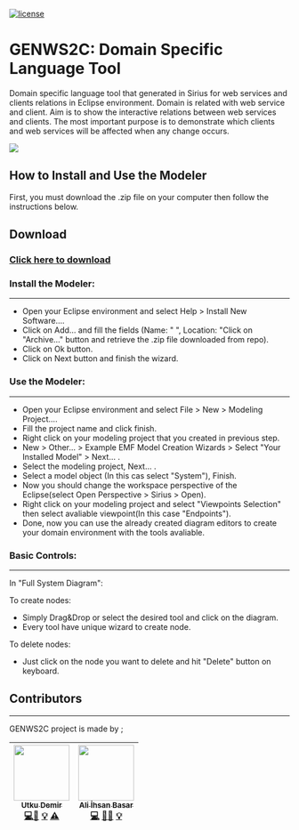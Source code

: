 [![license](https://badgen.now.sh/badge/license/MIT)](./LICENSE)

# GENWS2C: Domain Specific Language Tool 

Domain specific language tool that generated in Sirius for web services and clients relations in Eclipse environment. Domain is related with web service and client. Aim is to show the interactive relations between web services and clients. The most important purpose is to demonstrate which clients and web services will be affected when any change occurs.

![](/sources/sample.gif)

## How to Install and Use the Modeler

First, you must download the .zip file on your computer then follow the instructions below.

Download
--------
### [Click here to download](https://mega.nz/#!1kIjhKbL!xDG9Z5brjG7ZM7xbDYGruYMnXpHqgE9wackLevTTjuk)

### Install the Modeler:
---
  - Open your Eclipse environment and select Help > Install New Software….
  - Click on Add… and fill the fields (Name: " ", Location: "Click on "Archive…" button and retrieve the .zip file downloaded from repo).
  - Click on Ok button.
  - Click on Next button and finish the wizard.

### Use the Modeler:
---
  - Open your Eclipse environment and select File > New > Modeling Project….
  - Fill the project name and click finish.
  - Right click on your modeling project that you created in previous step.
  - New > Other… > Example EMF Model Creation Wizards > Select "Your Installed Model" > Next… .
  - Select the modeling project, Next… .
  - Select a model object (In this cas select "System"), Finish.
  - Now you should change the workspace perspective of the Eclipse(select Open Perspective > Sirius > Open).
  - Right click on your modeling project and select "Viewpoints Selection" then select avaliable viewpoint(In this case "Endpoints").
  - Done, now you can use the already created diagram editors to create your domain environment with the tools avaliable.
  
### Basic Controls: 
---
In "Full System Diagram": 

 To create nodes:
  - Simply Drag&Drop or select the desired tool and click on the diagram.
  - Every tool have unique wizard to create node.

 To delete nodes:
  - Just click on the node you want to delete and hit "Delete" button on keyboard.
    




## Contributors
---
GENWS2C project is made by ;

| [<img src="https://avatars2.githubusercontent.com/u/2052654?s=460&v=4" width="100px;"/><br /><sub><b>Utku Demir</b></sub>](https://github.com/Utku-Demir)<br />[💻](https://github.com/Utku-Demir/GENWS2C/commits?author=Utku-Demir "Code")[📖](https://github.com/Utku-Demir/GENWS2C/blob/master/README.md "Documentation") [💡](#ideas-Utku-Demir "Ideas, Planning, & Feedback") [⚠️](https://github.com/Utku-Demir/GENWS2C/commits?author=Utku-Demir "Test")️ | [<img src="https://avatars3.githubusercontent.com/u/39854594?s=460&v=4" width="100px;"/><br /><sub><b>Ali İhsan Basar</b></sub>](https://github.com/Aliihsanbasar)<br />[💻](https://github.com/Utku-Demir/GENWS2C/commits?author=Aliihsanbasar "Code") [📖](https://github.com/Utku-Demir/GENWS2C/commits?author=Aliihsanbasar "Documentation")[🐛](https://github.com/Utku-Demir/GENWS2C/issues?q=author%3Aeonwhite "Bug reports")  [💡](#ideas-Aliihsanbasar "Ideas, Planning, & Feedback")|
| :---: | :---: |


